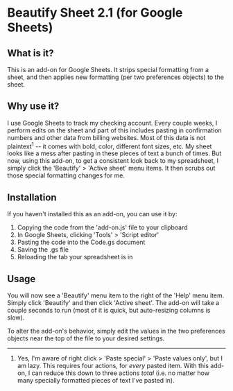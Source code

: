# Beautify Sheet 2.1 (for Google Sheets)

## What is it?

This is an add-on for Google Sheets. It strips special formatting from a sheet, and then applies new formatting (per two preferences objects) to the sheet.

## Why use it?

I use Google Sheets to track my checking account. Every couple weeks, I perform edits on the sheet and part of this includes pasting in confirmation numbers and other data from billing websites. Most of this data is not plaintext<sup>1</sup> -- it comes with bold, color, different font sizes, etc. My sheet looks like a mess after pasting in these pieces of text a bunch of times. But now, using this add-on, to get a consistent look back to my spreadsheet, I simply click the 'Beautify' > 'Active sheet' menu items. It then scrubs out those special formatting changes for me.

## Installation

If you haven't installed this as an add-on, you can use it by:

1. Copying the code from the 'add-on.js' file to your clipboard
2. In Google Sheets, clicking 'Tools' > 'Script editor'
3. Pasting the code into the Code.gs document
4. Saving the .gs file
5. Reloading the tab your spreadsheet is in

## Usage

You will now see a 'Beautify' menu item to the right of the 'Help' menu item. Simply click 'Beautify' and then click 'Active sheet'. The add-on will take a couple seconds to run (most of it is quick, but auto-resizing columns is slow).

To alter the add-on's behavior, simply edit the values in the two preferences objects near the top of the file to your desired settings.

---

1. Yes, I'm aware of right click > 'Paste special' > 'Paste values only', but I am lazy. This requires four actions, for *every* pasted item. With this add-on, I can reduce this down to three actions *total* (i.e. no matter how many specially formatted pieces of text I've pasted in).
